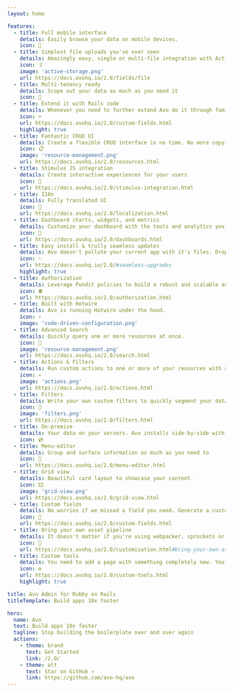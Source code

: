 ```yaml
---
layout: home

features:
  - title: Full mobile interface
    details: Easily browse your data on mobile devices.
    icon: 📱
  - title: Simplest file uploads you've ever seen
    details: Amazingly easy, single or multi-file integration with ActiveStorage.
    icon: 🖇
    image: 'active-storage.png'
    url: https://docs.avohq.io/2.0/fields/file
  - title: Multi-tenancy ready
    details: Scope out your data as much as you need it
    icon: 👥
  - title: Extend it with Rails code
    details: Whenever you need to further extend Avo do it through familiar Rails code.
    icon: ⌨️
    url: https://docs.avohq.io/2.0/custom-fields.html
    highlight: true
  - title: Fantastic CRUD UI
    details: Create a flexible CRUD interface in no time. No more copy-pasting view and controller files around.
    icon: 📋
    image: 'resource-management.png'
    url: https://docs.avohq.io/2.0/resources.html
  - title: Stimulus JS integration
    details: Create interactive experiences for your users
    icon: 📝
    url: https://docs.avohq.io/2.0/stimulus-integration.html
  - title: I18n
    details: Fully translated UI
    icon: 🍱
    url: https://docs.avohq.io/2.0/localization.html
  - title: Dashboard charts, widgets, and metrics
    details: Customize your dashboard with the tools and analytics you need.
    icon: 🧱
    url: https://docs.avohq.io/2.0/dashboards.html
  - title: Easy install & trully seamless updates
    details: Avo doesn't pollute your current app with it's files. Drop it in your existing app or add it to a new one and you're done 🙌
    icon: ✨
    url: https://docs.avohq.io/2.0/#seamless-upgrades
    highlight: true
  - title: Authorization
    details: Leverage Pundit policies to build a robust and scalable authorization system.
    icon: ⛔️
    url: https://docs.avohq.io/2.0/authorization.html
  - title: Built with Hotwire
    details: Avo is running Hotwire under the hood.
    icon: ⚡️
    image: 'code-driven-configuration.png'
  - title: Advanced Search
    details: Quickly query one or more resources at once.
    icon: 🔎
    image: 'resource-management.png'
    url: https://docs.avohq.io/2.0/search.html
  - title: Actions & Filters
    details: Run custom actions to one or more of your resources with as little as pressing a button 💪
    icon: ✴️
    image: 'actions.png'
    url: https://docs.avohq.io/2.0/actions.html
  - title: Filters
    details: Write your own custom filters to quickly segment your data.
    icon: 🫗
    image: 'filters.png'
    url: https://docs.avohq.io/2.0/filters.html
  - title: On-premise
    details: Your data on your servers. Avo installs side-by-side with your app.
    icon: 💿
  - title: Menu-editor
    details: Group and surface information as much as you need to
    icon: 📒
    url: https://docs.avohq.io/2.0/menu-editor.html
  - title: Grid view
    details: Beautiful card layout to showcase your content.
    icon: 🎞
    image: 'grid-view.png'
    url: https://docs.avohq.io/2.0/grid-view.html
  - title: Custom fields
    details: No worries if we missed a field you need. Generate a custom field in a jiffy.
    icon: 🔖
    url: https://docs.avohq.io/2.0/custom-fields.html
  - title: Bring your own asset pipeline
    details: It doesn't matter if you're using webpacker, sprockets or something else for your assets. Avo works with whatever you have.
    icon: 🔗
    url: https://docs.avohq.io/2.0/customization.html#bring-your-own-assets
  - title: Custom tools
    details: You need to add a page with something completely new. You've got it! Avo will generate a controller action and an erb file for you to customize.
    icon: ⚙️
    url: https://docs.avohq.io/2.0/custom-tools.html
    highlight: true

title: Avo Admin for Rubby on Rails
titleTemplate: Build apps 10x faster

hero:
  name: Avo
  text: Build apps 10x faster
  tagline: Stop building the boilerplate over and over again
  actions:
    - theme: brand
      text: Get Started
      link: /2.0/
    - theme: alt
      text: Star on GitHub ⭐️
      link: https://github.com/avo-hq/avo
---
```


<div class="container-md max-w-[64rem] mx-auto">
<!-- @include: ./2.0/common/sponsors_common.md-->
</div>
